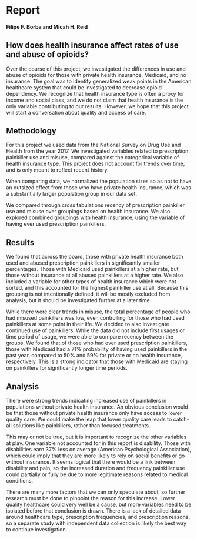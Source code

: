 # Report
#### Filipe F. Borba and Micah H. Reid


## How does health insurance affect rates of use and abuse of opioids?
Over the course of this project, we investigated the differences in use and abuse of opioids for those with private health insurance, Medicaid, and no insurance. The goal was to identify generalized weak points in the American healthcare system that could be investigated to decrease opioid dependency. We recognize that health insurance type is often a proxy for income and social class, and we do not claim that health insurance is the only variable contributing to our results. However, we hope that this project will start a conversation about quality and access of care.


## Methodology
For this project we used data from the National Survey on Drug Use and Health from the year 2017. We investigated variables related to prescription painkiller use and misuse, compared against the categorical variable of health insurance type. This project does not account for trends over time, and is only meant to reflect recent history.

When comparing data, we normalized the population sizes so as not to have an outsized effect from those who have private health insurance, which was a substantially larger population group in our data set.

We compared through cross tabulations recency of prescription painkiller use and misuse over groupings based on health insurance. We also explored combined groupings with health insurance, using the variable of having ever used prescription painkillers.

## Results
We found that across the board, those with private health insurance both used and abused prescription painkillers in significantly smaller percentages. Those with Medicaid used painkillers at a higher rate, but those without insurance at all abused painkillers at a higher rate. We also included a variable for other types of health insurance which were not sorted, and this accounted for the highest painkiller use at all. Because this grouping is not intentionally defined, it will be mostly excluded from analysis, but it should be investigated further at a later time.

While there were clear trends in misuse, the total percentage of people who had misused painkillers was low, even controlling for those who had used painkillers at some point in their life. We decided to also investigate continued use of painkillers. While the data did not include first usages or time period of usage, we were able to compare recency between the groups. We found that of those who had ever used prescription painkillers, those with Medicaid had a 71% probability of having used painkillers in the past year, compared to 50% and 59% for private or no health insurance, respectively. This is a strong indicator that those with Medicaid are staying on painkillers for significantly longer time periods.

## Analysis
There were strong trends indicating increased use of painkillers in populations without private health insurance. An obvious conclusion would be that those without private health insurance only have access to lower quality care. We could make the leap that lower quality care leads to catch-all solutions like painkillers, rather than focused treatments.

This may or not be true, but it is important to recognize the other variables at play. One variable not accounted for in this report is disability. Those with disabilities earn 37% less on average (American Psychological Association), which could imply that they are more likely to rely on social benefits or go without insurance. It seems logical that there would be a link between disability and pain, so the increased duration and frequency painkiller use could partially or fully be due to more legitimate reasons related to medical conditions.

There are many more factors that we can only speculate about, so further research must be done to pinpoint the reason for this increase. Lower quality healthcare could very well be a cause, but more variables need to be isolated before that conclusion is drawn. There is a lack of detailed data around healthcare type, prescription frequencies, and prescription reasons, so a separate study with independent data collection is likely the best way to continue investigation.
